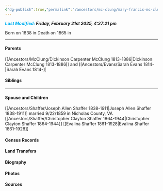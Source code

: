 ```yaml
---
{"dg-publish":true,"permalink":"/ancestors/mc-clung/mary-francis-mc-clung-1838-1865/","tags":["Mary-Francis-McClung"]}
---
```


***<font color="#00b0f0">Last Modified:</font> Friday, February 21st 2025, 4:27:21 pm***

Born on  1838 in <!-- link to place -->
Death on 1865 in <!-- link to place -->

---
#### Parents

[[Ancestors/McClung/Dickinson Carpenter McClung 1813-1886\|Dickinson Carpenter McClung 1813-1886]] and [[Ancestors/Evans/Sarah Evans 1814-\|Sarah Evans 1814-]]
#### Siblings
<!-- Link to sibling -->

---
#### Spouse and Children
[[Ancestors/Shaffer/Joseph Allen Shaffer 1838-1911\|Joseph Allen Shaffer 1838-1911]] married 9/22/1859 in Nicholas County, VA
[[Ancestors/Shaffer/Christopher Clayton Shaffer 1864-1944\|Christopher Clayton Shaffer 1864-1944]] 
[[Evalina Shaffer 1861-1928\|Evalina Shaffer 1861-1928]]

#### Census Records

#### Land Transfers

#### Biography

#### Photos

#### Sources

